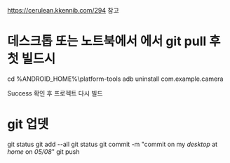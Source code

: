 https://cerulean.kkennib.com/294 참고

# 데스크톱 또는 노트북에서 에서 git pull 후 첫 빌드시 

cd %ANDROID_HOME%\platform-tools
adb uninstall com.example.camera

Success 확인 후 프로젝트 다시 빌드

# git 업뎃
git status
git add --all
git status
git commit -m "commit on my *desktop* at *home* on *05/08*"
git push
